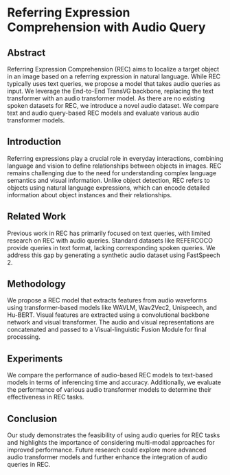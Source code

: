 # Referring Expression Comprehension with Audio Query

## Abstract
Referring Expression Comprehension (REC) aims to localize a target object in an image based on a referring expression in natural language. While REC typically uses text queries, we propose a model that takes audio queries as input. We leverage the End-to-End TransVG backbone, replacing the text transformer with an audio transformer model. As there are no existing spoken datasets for REC, we introduce a novel audio dataset. We compare text and audio query-based REC models and evaluate various audio transformer models.

## Introduction
Referring expressions play a crucial role in everyday interactions, combining language and vision to define relationships between objects in images. REC remains challenging due to the need for understanding complex language semantics and visual information. Unlike object detection, REC refers to objects using natural language expressions, which can encode detailed information about object instances and their relationships.

## Related Work
Previous work in REC has primarily focused on text queries, with limited research on REC with audio queries. Standard datasets like REFERCOCO provide queries in text format, lacking corresponding spoken queries. We address this gap by generating a synthetic audio dataset using FastSpeech 2.

## Methodology
We propose a REC model that extracts features from audio waveforms using transformer-based models like WAVLM, Wav2Vec2, Unispeech, and Hu-BERT. Visual features are extracted using a convolutional backbone network and visual transformer. The audio and visual representations are concatenated and passed to a Visual-linguistic Fusion Module for final processing.

## Experiments
We compare the performance of audio-based REC models to text-based models in terms of inferencing time and accuracy. Additionally, we evaluate the performance of various audio transformer models to determine their effectiveness in REC tasks.

## Conclusion
Our study demonstrates the feasibility of using audio queries for REC tasks and highlights the importance of considering multi-modal approaches for improved performance. Future research could explore more advanced audio transformer models and further enhance the integration of audio queries in REC.
